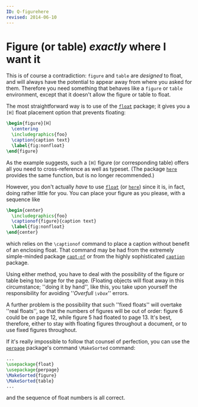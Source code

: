 ```yaml
---
ID: Q-figurehere
revised: 2014-06-10
---
```

# Figure (or table) _exactly_ where I want it

This is of course a contradiction: `figure` and
`table` are _designed_ to float, and will always have
the potential to appear away from where you asked for them.  Therefore
you need something that behaves like a `figure` or
`table` environment, except that it doesn't allow the
figure or table to float.

The most straightforward way is to use of the [`float`](https://ctan.org/pkg/float) package;
it gives you a `[H]` float placement option that prevents
floating:
```latex
\begin{figure}[H]
  \centering
  \includegraphics{foo}
  \caption{caption text}
  \label{fig:nonfloat}
\end{figure}
```
As the example suggests, such a `[H]` figure (or
corresponding table) offers all you need to cross-reference as well
as typeset.  (The package [`here`](https://ctan.org/pkg/here) provides the same function,
but is no longer recommended.)

However, you don't actually _have_ to use [`float`](https://ctan.org/pkg/float) (or
[`here`](https://ctan.org/pkg/here)) since it is, in fact, doing rather little for you.
You can place your figure as you please, with a sequence like
```latex
\begin{center}
  \includegraphics{foo}
  \captionof{figure}{caption text}
  \label{fig:nonfloat}
\end{center}
```
which relies on the `\captionof` command to place a caption without
benefit of an enclosing float.  That command may be had from the extremely
simple-minded package [`capt-of`](https://ctan.org/pkg/capt-of) or from the highly
sophisticated [`caption`](https://ctan.org/pkg/caption) package.

Using either method, you have to deal with the possibility of the
figure or table being too large for the page.  (Floating objects will
float away in this circumstance; ''doing it by hand'', like this, you
take upon yourself the responsibility for avoiding 
''_Overfull `\vbox`_'' errors.

A further problem is the possibility that such ''fixed floats'' will
overtake ''real floats'', so that the numbers of figures will be out
of order: figure 6 could be on page 12, while figure 5 had floated to
page 13.  It's best, therefore, either to stay with floating figures
throughout a document, or to use fixed figures throughout.

If it's really impossible to follow that counsel of perfection, you
can use the [`perpage`](https://ctan.org/pkg/perpage) package's command `\MakeSorted`
command:
```latex
...
\usepackage{float}
\usepackage{perpage}
\MakeSorted{figure}
\MakeSorted{table}
...
```
and the sequence of float numbers is all correct.

